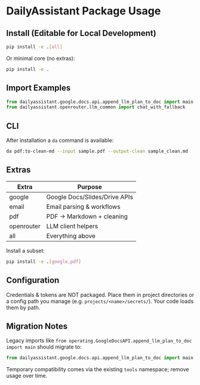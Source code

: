 # DailyAssistant Package Usage

## Install (Editable for Local Development)
```bash
pip install -e .[all]
```

Or minimal core (no extras):
```bash
pip install -e .
```

## Import Examples
```python
from dailyassistant.google.docs.api.append_llm_plan_to_doc import main as append_plan
from dailyassistant.openrouter.llm_common import chat_with_fallback
```

## CLI
After installation a `da` command is available:
```bash
da pdf:to-clean-md --input sample.pdf --output-clean sample_clean.md
```

## Extras
| Extra | Purpose |
|-------|---------|
| google | Google Docs/Slides/Drive APIs |
| email  | Email parsing & workflows |
| pdf    | PDF → Markdown + cleaning |
| openrouter | LLM client helpers |
| all    | Everything above |

Install a subset:
```bash
pip install -e .[google,pdf]
```

## Configuration
Credentials & tokens are NOT packaged. Place them in project directories or a config path you manage (e.g. `projects/<name>/secrets/`). Your code loads them by path.

## Migration Notes
Legacy imports like `from operating.GoogleDocsAPI.append_llm_plan_to_doc import main` should migrate to:
```python
from dailyassistant.google.docs.api.append_llm_plan_to_doc import main
```

Temporary compatibility comes via the existing `tools` namespace; remove usage over time.
